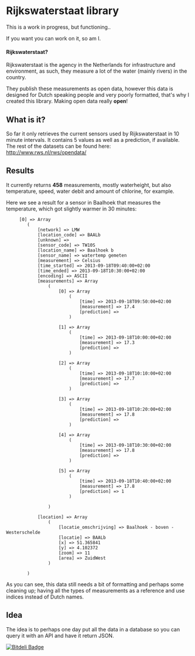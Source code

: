 # Rijkswaterstaat library
This is a work in progress, but functioning..

If you want you can work on it, so am I.

#### Rijkswaterstaat?
Rijkswaterstaat is the agency in the Netherlands for infrastructure and environment, as such, they measure a lot of the water (mainly rivers) in the country. 

They publish these measurements as open data, however this data is designed for Dutch speaking people and very poorly formatted, that's why I created this library. Making open data really **open**!

## What is it?
So far it only retrieves the current sensors used by Rijkswaterstaat in 10 minute intervals. It contains 5 values as well as a prediction, if available.  
The rest of the datasets can be found here: http://www.rws.nl/rws/opendata/

## Results
It currently returns **458** measurements, mostly waterheight, but also temperature, speed, water debit and amount of chlorine, for example.

Here we see a result for a sensor in Baalhoek that measures the temperature, which got slightly warmer in 30 minutes:
```
     [0] => Array
        (
            [network] => LMW
            [location_code] => BAALb
            [unknown] => 
            [sensor_code] => TW10S
            [location_name] => Baalhoek b
            [sensor_name] => watertemp gemeten
            [measurement] => Celsius
            [time_started] => 2013-09-18T09:40:00+02:00
            [time_ended] => 2013-09-18T10:30:00+02:00
            [encoding] => ASCII
            [measurements] => Array
                (
                    [0] => Array
                        (
                            [time] => 2013-09-18T09:50:00+02:00
                            [measurement] => 17.4
                            [prediction] => 
                        )

                    [1] => Array
                        (
                            [time] => 2013-09-18T10:00:00+02:00
                            [measurement] => 17.3
                            [prediction] => 
                        )

                    [2] => Array
                        (
                            [time] => 2013-09-18T10:10:00+02:00
                            [measurement] => 17.7
                            [prediction] => 
                        )

                    [3] => Array
                        (
                            [time] => 2013-09-18T10:20:00+02:00
                            [measurement] => 17.8
                            [prediction] => 
                        )

                    [4] => Array
                        (
                            [time] => 2013-09-18T10:30:00+02:00
                            [measurement] => 17.8
                            [prediction] => 
                        )

                    [5] => Array
                        (
                            [time] => 2013-09-18T10:40:00+02:00
                            [measurement] => 17.8
                            [prediction] => 1
                        )

                )

            [location] => Array
                (
                    [locatie_omschrijving] => Baalhoek - boven - Westerschelde
                    [locatie] => BAALb
                    [x] => 51.365841
                    [y] => 4.102372
                    [zoom] => 11
                    [area] => ZuidWest
                )

        )
```

As you can see, this data still needs a bit of formatting and perhaps some cleaning up; having all the types of measurements as a reference and use indices instead of Dutch names.

## Idea
The idea is to perhaps one day put all the data in a database so you can query it with an API and have it return JSON.

[![Bitdeli Badge](https://d2weczhvl823v0.cloudfront.net/gerbenjacobs/rws/trend.png)](https://bitdeli.com/free "Bitdeli Badge")


